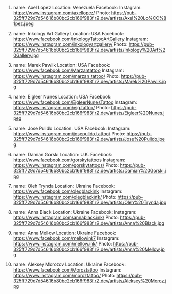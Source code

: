 1. name: Axel López
   Location: Venezuela
   Facebook: 
   Instagram: https://www.instagram.com/axellopez/
   Photo: https://pub-325ff729d7d54616b80bc2cb166f983f.r2.dev/artists/Axel%20Lo%CC%81pez.jpeg

2. name: Inkology Art Gallery
   Location: USA
   Facebook: https://www.facebook.com/InkologyTattooArtGallery
   Instagram: https://www.instagram.com/inkologyartgallery/
   Photo: https://pub-325ff729d7d54616b80bc2cb166f983f.r2.dev/artists/Inkology%20Art%20Gallery.jpg

3. name: Marek Pawlik
   Location: USA 
   Facebook: https://www.facebook.com/Marzantattoo
   Instagram: https://www.instagram.com/marzan_tattoo/
   Photo: https://pub-325ff729d7d54616b80bc2cb166f983f.r2.dev/artists/Marek%20Pawlik.jpg

4. name: Eigleer Nunes
   Location: USA
   Facebook: https://www.facebook.com/EigleerNunesTattoo
   Instagram: https://www.instagram.com/eig.tattoo/
   Photo: https://pub-325ff729d7d54616b80bc2cb166f983f.r2.dev/artists/Eigleer%20Nunes.jpeg

5. name: Jose Pulido
   Location: USA
   Facebook: 
   Instagram: https://www.instagram.com/josepulido.tattoo/
   Photo: https://pub-325ff729d7d54616b80bc2cb166f983f.r2.dev/artists/Jose%20Pulido.jpeg

6. name: Damian Gorski
   Location: U.K.
   Facebook: https://www.facebook.com/gorskytattoos
   Instagram: https://www.instagram.com/gorskytattoos/
   Photo: https://pub-325ff729d7d54616b80bc2cb166f983f.r2.dev/artists/Damian%20Gorski.jpg

7. name: Oleh Trynda
   Location: Ukraine
   Facebook: https://www.facebook.com/olegblackink
   Instagram: https://www.instagram.com/olegblackink/
   Photo: https://pub-325ff729d7d54616b80bc2cb166f983f.r2.dev/artists/Oleh%20Trynda.jpg

8. name: Anna Black
   Location: Ukraine
   Facebook: 
   Instagram: https://www.instagram.com/annablack.ink/
   Photo: https://pub-325ff729d7d54616b80bc2cb166f983f.r2.dev/artists/Anna%20Black.jpg

9. name: Anna Mellow
   Location: Ukraine
   Facebook: https://www.facebook.com/mellowink7
   Instagram: https://www.instagram.com/mellow.ink/
   Photo: https://pub-325ff729d7d54616b80bc2cb166f983f.r2.dev/artists/Anna%20Mellow.jpg

10. name: Aleksey Morozov
   Location: Ukraine
   Facebook: https://www.facebook.com/Moroztattoo
   Instagram: https://www.instagram.com/moroztattoo/
   Photo: https://pub-325ff729d7d54616b80bc2cb166f983f.r2.dev/artists/Aleksey%20Moroz.jpg
